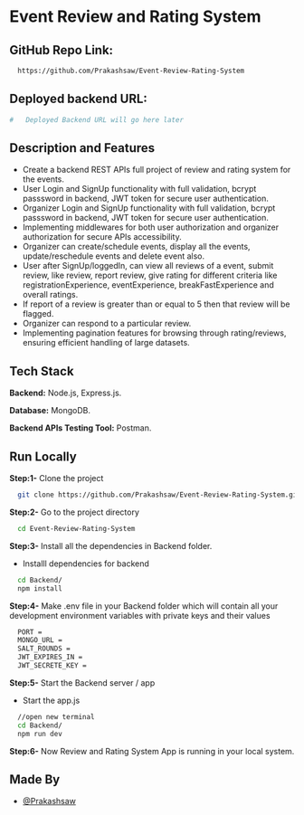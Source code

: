 # Event Review and Rating System

## GitHub Repo Link: 
```bash 
  https://github.com/Prakashsaw/Event-Review-Rating-System
```
## Deployed backend URL: 
```bash 
#   Deployed Backend URL will go here later
```

## Description and Features
* Create a backend REST APIs full project of review and rating system for the events.
* User Login and SignUp functionality with full validation, bcrypt passsword in backend, JWT token for   secure user authentication.
* Organizer Login and SignUp functionality with full validation, bcrypt passsword in backend, JWT token for secure user authentication.
* Implementing middlewares for both user authorization and organizer authorization for secure APIs accessibility.
* Organizer can create/schedule events, display all the events, update/reschedule events and delete event also.
* User after SignUp/loggedIn, can view all reviews of a event, submit review, like review, report review, give rating for different criteria like registrationExperience, eventExperience, breakFastExperience and overall ratings.
* If report of a review is greater than or equal to 5 then that review will be flagged.
* Organizer can respond to a particular review.
* Implementing pagination features for browsing through rating/reviews, ensuring efficient handling of large datasets.

## Tech Stack

**Backend:** Node.js, Express.js.

**Database:** MongoDB.

**Backend APIs Testing Tool:** Postman.



## Run Locally

**Step:1-** Clone the project

```bash
  git clone https://github.com/Prakashsaw/Event-Review-Rating-System.git
```

**Step:2-** Go to the project directory

```bash
  cd Event-Review-Rating-System
```

**Step:3-** Install all the dependencies in Backend folder.

* Installl dependencies for backend
```bash
  cd Backend/
  npm install
```

**Step:4-** Make .env file in your Backend folder which will contain all your development environment variables with private keys and their values
```bash
  PORT = 
  MONGO_URL = 
  SALT_ROUNDS = 
  JWT_EXPIRES_IN = 
  JWT_SECRETE_KEY = 
```

**Step:5-** Start the Backend server / app

* Start the app.js
```bash
  //open new terminal
  cd Backend/
  npm run dev
```

**Step:6-** Now Review and Rating System App is running in your local system.


## Made By
- [@Prakashsaw](https://github.com/Prakashsaw)
